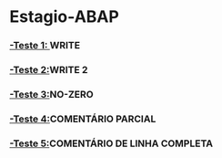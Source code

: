 # Estagio-ABAP

### [-Teste 1: ](https://github.com/ErikTakeuti/Estagio-ABAP/blob/main/Teste%201.abap)WRITE

### [-Teste 2:](https://github.com/ErikTakeuti/Estagio-ABAP/blob/main/Teste%202.abap)WRITE 2

### [-Teste 3:](https://github.com/ErikTakeuti/Estagio-ABAP/blob/main/Teste%203.abap)NO-ZERO

### [-Teste 4:](https://github.com/ErikTakeuti/Estagio-ABAP/blob/main/Teste%204.abap)COMENTÁRIO PARCIAL

### [-Teste 5:](https://github.com/ErikTakeuti/Estagio-ABAP/blob/main/Teste%205.abap)COMENTÁRIO DE LINHA COMPLETA
